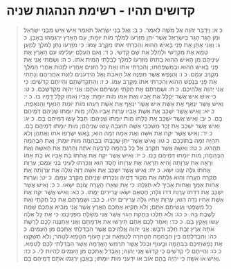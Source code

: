 # קדושים תהיו - רשימת הנהגות שניה

> כ א: וַיְדַבֵּר יְהוָה אֶל מֹשֶׁה לֵּאמֹר.
> כ ב: וְאֶל בְּנֵי יִשְׂרָאֵל תֹּאמַר אִישׁ אִישׁ מִבְּנֵי יִשְׂרָאֵל וּמִן הַגֵּר הַגָּר בְּיִשְׂרָאֵל אֲשֶׁר יִתֵּן מִזַּרְעוֹ לַמֹּלֶךְ מוֹת יוּמָת; עַם הָאָרֶץ יִרְגְּמֻהוּ בָאָבֶן.
> כ ג: וַאֲנִי אֶתֵּן אֶת פָּנַי בָּאִישׁ הַהוּא וְהִכְרַתִּי אֹתוֹ מִקֶּרֶב עַמּוֹ:  כִּי מִזַּרְעוֹ נָתַן לַמֹּלֶךְ לְמַעַן טַמֵּא אֶת מִקְדָּשִׁי וּלְחַלֵּל אֶת שֵׁם קָדְשִׁי.
> כ ד: וְאִם הַעְלֵם יַעְלִימוּ עַם הָאָרֶץ אֶת עֵינֵיהֶם מִן הָאִישׁ הַהוּא בְּתִתּוֹ מִזַּרְעוֹ לַמֹּלֶךְ לְבִלְתִּי הָמִית אֹתוֹ.
> כ ה: וְשַׂמְתִּי אֲנִי אֶת פָּנַי בָּאִישׁ הַהוּא וּבְמִשְׁפַּחְתּוֹ; וְהִכְרַתִּי אֹתוֹ וְאֵת כָּל הַזֹּנִים אַחֲרָיו לִזְנוֹת אַחֲרֵי הַמֹּלֶךְ מִקֶּרֶב עַמָּם.
> כ ו: וְהַנֶּפֶשׁ אֲשֶׁר תִּפְנֶה אֶל הָאֹבֹת וְאֶל הַיִּדְּעֹנִים לִזְנֹת אַחֲרֵיהֶם וְנָתַתִּי אֶת פָּנַי בַּנֶּפֶשׁ הַהִוא וְהִכְרַתִּי אֹתוֹ מִקֶּרֶב עַמּוֹ.
> כ ז: וְהִתְקַדִּשְׁתֶּם וִהְיִיתֶם קְדֹשִׁים:  כִּי אֲנִי יְהוָה אֱלֹהֵיכֶם.
> כ ח: וּשְׁמַרְתֶּם אֶת חֻקֹּתַי וַעֲשִׂיתֶם אֹתָם:  אֲנִי יְהוָה מְקַדִּשְׁכֶם.
> כ ט: כִּי אִישׁ אִישׁ אֲשֶׁר יְקַלֵּל אֶת אָבִיו וְאֶת אִמּוֹ מוֹת יוּמָת:  אָבִיו וְאִמּוֹ קִלֵּל דָּמָיו בּוֹ.
> כ י: וְאִישׁ אֲשֶׁר יִנְאַף אֶת אֵשֶׁת אִישׁ אֲשֶׁר יִנְאַף אֶת אֵשֶׁת רֵעֵהוּ מוֹת יוּמַת הַנֹּאֵף וְהַנֹּאָפֶת.
> כ יא: וְאִישׁ אֲשֶׁר יִשְׁכַּב אֶת אֵשֶׁת אָבִיו עֶרְוַת אָבִיו גִּלָּה; מוֹת יוּמְתוּ שְׁנֵיהֶם דְּמֵיהֶם בָּם.
> כ יב: וְאִישׁ אֲשֶׁר יִשְׁכַּב אֶת כַּלָּתוֹ מוֹת יוּמְתוּ שְׁנֵיהֶם:  תֶּבֶל עָשׂוּ דְּמֵיהֶם בָּם.
> כ יג: וְאִישׁ אֲשֶׁר יִשְׁכַּב אֶת זָכָר מִשְׁכְּבֵי אִשָּׁה תּוֹעֵבָה עָשׂוּ שְׁנֵיהֶם; מוֹת יוּמָתוּ דְּמֵיהֶם בָּם.
> כ יד: וְאִישׁ אֲשֶׁר יִקַּח אֶת אִשָּׁה וְאֶת אִמָּהּ זִמָּה הִוא; בָּאֵשׁ יִשְׂרְפוּ אֹתוֹ וְאֶתְהֶן וְלֹא תִהְיֶה זִמָּה בְּתוֹכְכֶם.
> כ טו: וְאִישׁ אֲשֶׁר יִתֵּן שְׁכָבְתּוֹ בִּבְהֵמָה מוֹת יוּמָת; וְאֶת הַבְּהֵמָה תַּהֲרֹגוּ.
> כ טז: וְאִשָּׁה אֲשֶׁר תִּקְרַב אֶל כָּל בְּהֵמָה לְרִבְעָה אֹתָהּ וְהָרַגְתָּ אֶת הָאִשָּׁה וְאֶת הַבְּהֵמָה; מוֹת יוּמָתוּ דְּמֵיהֶם בָּם.
> כ יז: וְאִישׁ אֲשֶׁר יִקַּח אֶת אֲחֹתוֹ בַּת אָבִיו אוֹ בַת אִמּוֹ וְרָאָה אֶת עֶרְוָתָהּ וְהִיא תִרְאֶה אֶת עֶרְוָתוֹ חֶסֶד הוּא וְנִכְרְתוּ לְעֵינֵי בְּנֵי עַמָּם; עֶרְוַת אֲחֹתוֹ גִּלָּה עֲוֹנוֹ יִשָּׂא.
> כ יח: וְאִישׁ אֲשֶׁר יִשְׁכַּב אֶת אִשָּׁה דָּוָה וְגִלָּה אֶת עֶרְוָתָהּ אֶת מְקֹרָהּ הֶעֱרָה וְהִוא גִּלְּתָה אֶת מְקוֹר דָּמֶיהָ וְנִכְרְתוּ שְׁנֵיהֶם מִקֶּרֶב עַמָּם.
> כ יט: וְעֶרְוַת אֲחוֹת אִמְּךָ וַאֲחוֹת אָבִיךָ לֹא תְגַלֵּה:  כִּי אֶת שְׁאֵרוֹ הֶעֱרָה עֲוֹנָם יִשָּׂאוּ.
> כ כ: וְאִישׁ אֲשֶׁר יִשְׁכַּב אֶת דֹּדָתוֹ עֶרְוַת דֹּדוֹ גִּלָּה; חֶטְאָם יִשָּׂאוּ עֲרִירִים יָמֻתוּ.
> כ כא: וְאִישׁ אֲשֶׁר יִקַּח אֶת אֵשֶׁת אָחִיו נִדָּה הִוא; עֶרְוַת אָחִיו גִּלָּה עֲרִירִים יִהְיוּ.
> כ כב: וּשְׁמַרְתֶּם אֶת כָּל חֻקֹּתַי וְאֶת כָּל מִשְׁפָּטַי וַעֲשִׂיתֶם אֹתָם; וְלֹא תָקִיא אֶתְכֶם הָאָרֶץ אֲשֶׁר אֲנִי מֵבִיא אֶתְכֶם שָׁמָּה לָשֶׁבֶת בָּהּ.
> כ כג: וְלֹא תֵלְכוּ בְּחֻקֹּת הַגּוֹי אֲשֶׁר אֲנִי מְשַׁלֵּחַ מִפְּנֵיכֶם:  כִּי אֶת כָּל אֵלֶּה עָשׂוּ וָאָקֻץ בָּם.
> כ כד: וָאֹמַר לָכֶם אַתֶּם תִּירְשׁוּ אֶת אַדְמָתָם וַאֲנִי אֶתְּנֶנָּה לָכֶם לָרֶשֶׁת אֹתָהּ אֶרֶץ זָבַת חָלָב וּדְבָשׁ:  אֲנִי יְהוָה אֱלֹהֵיכֶם אֲשֶׁר הִבְדַּלְתִּי אֶתְכֶם מִן הָעַמִּים.
> כ כה: וְהִבְדַּלְתֶּם בֵּין הַבְּהֵמָה הַטְּהֹרָה לַטְּמֵאָה וּבֵין הָעוֹף הַטָּמֵא לַטָּהֹר; וְלֹא תְשַׁקְּצוּ אֶת נַפְשֹׁתֵיכֶם בַּבְּהֵמָה וּבָעוֹף וּבְכֹל אֲשֶׁר תִּרְמֹשׂ הָאֲדָמָה אֲשֶׁר הִבְדַּלְתִּי לָכֶם לְטַמֵּא.
> כ כו: וִהְיִיתֶם לִי קְדֹשִׁים כִּי קָדוֹשׁ אֲנִי יְהוָה; וָאַבְדִּל אֶתְכֶם מִן הָעַמִּים לִהְיוֹת לִי.
> כ כז: וְאִישׁ אוֹ אִשָּׁה כִּי יִהְיֶה בָהֶם אוֹב אוֹ יִדְּעֹנִי מוֹת יוּמָתוּ; בָּאֶבֶן יִרְגְּמוּ אֹתָם דְּמֵיהֶם בָּם. 
 

